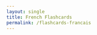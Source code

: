 ```yaml
---
layout: single
title: French Flashcards
permalink: /flashcards-francais
---
```


<div id="lang-cards-container"></div>

<script src="/assets/js/flashcards.js"></script>
<script>flashcards("#lang-cards-container", "fr");</script>